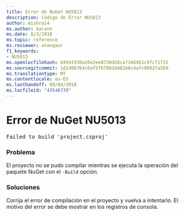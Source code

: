 ```yaml
---
title: Error de NuGet NU5013
description: Código de Error NU5013
author: mishra14
ms.author: karann
ms.date: 8/3/2018
ms.topic: reference
ms.reviewer: anangaur
f1_keywords:
- NU5013
ms.openlocfilehash: b4941930a20e2ee8730d28ca7346db1c9fc71f22
ms.sourcegitcommit: 1d1406764c6af5fb7801d462e0c4afc9092fa569
ms.translationtype: MT
ms.contentlocale: es-ES
ms.lasthandoff: 09/04/2018
ms.locfileid: "43546739"
---
```

# <a name="nuget-error-nu5013"></a>Error de NuGet NU5013
<pre>Failed to build 'project.csproj'</pre>

### <a name="issue"></a>Problema

El proyecto no se pudo compilar mientras se ejecuta la operación del paquete NuGet con el `-Build` opción.


### <a name="solution"></a>Soluciones

Corrija el error de compilación en el proyecto y vuelva a intentarlo. El motivo del error se debe mostrar en los registros de consola.

